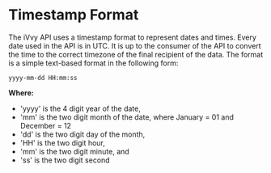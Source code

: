 # Timestamp Format

The iVvy API uses a timestamp format to represent dates and times. Every date used in the API is in UTC. It is up to the consumer of the API to convert the time to the correct timezone of the final recipient of the data. The format is a simple text-based format in the following form:

`yyyy-mm-dd HH:mm:ss`

**Where:**

* 'yyyy' is the 4 digit year of the date,
* 'mm' is the two digit month of the date, where January = 01 and December = 12
* 'dd' is the two digit day of the month,
* 'HH' is the two digit hour,
* 'mm' is the two digit minute, and
* 'ss' is the two digit second



